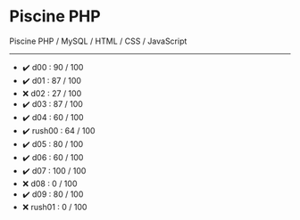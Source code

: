 # Piscine PHP

Piscine PHP / MySQL / HTML / CSS / JavaScript
____

- :heavy_check_mark:  d00 : 90 / 100
- :heavy_check_mark:  d01 : 87 / 100
- :x:                 d02 : 27 / 100	  
- :heavy_check_mark:  d03 : 87 / 100
- :heavy_check_mark:  d04 : 60 / 100
- :heavy_check_mark:  rush00 : 64 / 100
- :heavy_check_mark:  d05 : 80 / 100
- :heavy_check_mark:  d06 : 60 / 100
- :heavy_check_mark:  d07 : 100 / 100
- :x:  d08 : 0 / 100
- :heavy_check_mark:  d09 : 80 / 100
- :x:  rush01 : 0 / 100
